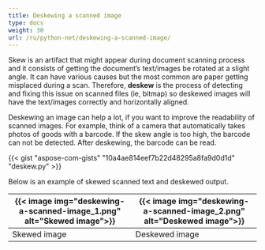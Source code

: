 ```yaml
---
title: Deskewing a scanned image
type: docs
weight: 30
url: /ru/python-net/deskewing-a-scanned-image/
---
```


Skew is an artifact that might appear during document scanning process and it consists of getting the document’s text/images be rotated at a slight angle. It can have various causes but the most common are paper getting misplaced during a scan. Therefore, **deskew** is the process of detecting and fixing this issue on scanned files (ie, bitmap) so deskewed images will have the text/images correctly and horizontally aligned.

Deskewing an image can help a lot, if you want to improve the readability of scanned images. For example, think of a camera that automatically takes photos of goods with a barcode. If the skew angle is too high, the barcode can not be detected. After deskewing, the barcode can be read.

{{< gist "aspose-com-gists" "10a4ae814eef7b22d48295a8fa9d0d1d" "deskew.py" >}}

Below is an example of skewed scanned text and deskewed output.

| {{< image img="deskewing-a-scanned-image_1.png" alt="Skewed image">}} | {{< image img="deskewing-a-scanned-image_2.png" alt="Deskewed image">}} |
| ------------------------------------------------------- | ------------------------------------------------------- |
| Skewed image                                            | Deskewed image                                          |
